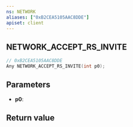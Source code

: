 ```yaml
---
ns: NETWORK
aliases: ["0xB2CEA5105AAC8DDE"]
apiset: client
---
```

## NETWORK_ACCEPT_RS_INVITE

```c
// 0xB2CEA5105AAC8DDE
Any NETWORK_ACCEPT_RS_INVITE(int p0);
```


## Parameters
* **p0**:

## Return value